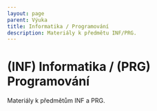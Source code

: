 ```yaml
---
layout: page
parent: Výuka
title: Informatika / Programování
description: Materiály k předmětu INF/PRG.
---
```


# (INF) Informatika / (PRG) Programování

Materiály k předmětům INF a PRG.

